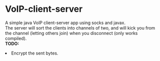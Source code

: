# VoIP-client-server
A simple java VoIP client-server app using socks and javax.<br>
The server will sort the clients into channels of two, and will kick you from the channel (letting others join) when you disconnect (only works compiled).<br>
<b>TODO:</B><br>
 <li>Encrypt the sent bytes.</li>
